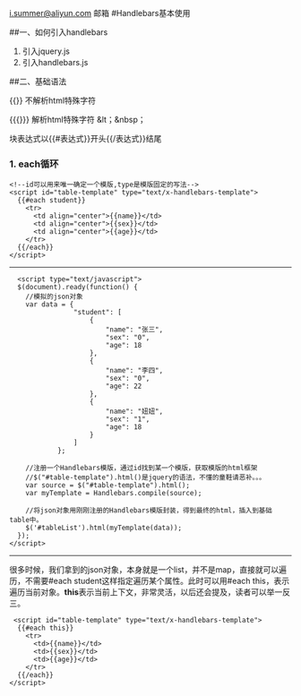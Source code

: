 <i.summer@aliyun.com> 邮箱
#Handlebars基本使用

##一、如何引入handlebars
1.  引入jquery.js
2.  引入handlebars.js


##二、基础语法

{{}} 不解析html特殊字符

{{{}}} 解析html特殊字符 &lt；&nbsp；

块表达式以{{#表达式}}开头{{/表达式}}结尾
### 1. each循环

    <!--id可以用来唯一确定一个模版,type是模版固定的写法-->
    <script id="table-template" type="text/x-handlebars-template">
      {{#each student}}
        <tr>
          <td align="center">{{name}}</td>
          <td align="center">{{sex}}</td>
          <td align="center">{{age}}</td>
        </tr> 
      {{/each}}
    </script>


----
	
      <script type="text/javascript">
      $(document).ready(function() {
        //模拟的json对象
        var data = {
                    "student": [
                        {
                            "name": "张三",
                            "sex": "0",
                            "age": 18
                        },
                        {
                            "name": "李四",
                            "sex": "0",
                            "age": 22
                        },
                        {
                            "name": "妞妞",
                            "sex": "1",
                            "age": 18
                        }
                    ]
                };
        
        //注册一个Handlebars模版，通过id找到某一个模版，获取模版的html框架
        //$("#table-template").html()是jquery的语法，不懂的童鞋请恶补。。。
        var source = $("#table-template").html();
        var myTemplate = Handlebars.compile(source);
        
        //将json对象用刚刚注册的Handlebars模版封装，得到最终的html，插入到基础table中。
        $('#tableList').html(myTemplate(data));
      });
    </script>
    
----
很多时候，我们拿到的json对象，本身就是一个list，并不是map，直接就可以遍历，不需要#each student这样指定遍历某个属性。此时可以用#each this，表示遍历当前对象。**this**表示当前上下文，非常灵活，以后还会提及，读者可以举一反三。



     <script id="table-template" type="text/x-handlebars-template">
      {{#each this}}
        <tr>
          <td>{{name}}</td>
          <td>{{sex}}</td>
          <td>{{age}}</td>
        </tr> 
      {{/each}}
    </script>